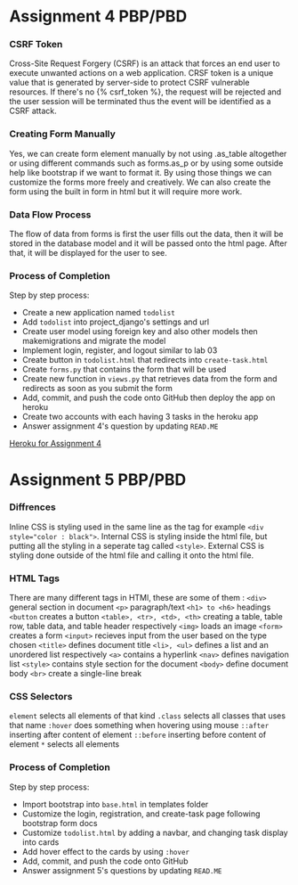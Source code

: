 # Assignment 4 PBP/PBD

### CSRF Token
Cross-Site Request Forgery (CSRF) is an attack that forces an end user to execute unwanted actions on a web application. CRSF token is a unique value that is generated by server-side to protect CSRF vulnerable resources. If there's no {% csrf_token %}, the request will be rejected and the user session will be terminated thus the event will be identified as a CSRF attack.

### Creating Form Manually
Yes, we can create form element manually by not using .as_table altogether or using different commands such as forms.as_p or by using some outside help like bootstrap if we want to format it. By using those things we can customize the forms more freely and creatively. We can also create the form using the built in form in html but it will require more work.

### Data Flow Process
The flow of data from forms is first the user fills out the data, then it will be stored in the database model and it will be passed onto the html page. After that, it will be displayed for the user to see.

### Process of Completion
Step by step process:
- Create a new application named `todolist`
- Add `todolist` into project_django's settings and url
- Create user model using foreign key and also other models then makemigrations and migrate the model
- Implement login, register, and logout similar to lab 03
- Create button in `todolist.html` that redirects into `create-task.html`
- Create `forms.py` that contains the form that will be used
- Create new function in `views.py` that retrieves data from the form and redirects as soon as you submit the form
- Add, commit, and push the code onto GitHub then deploy the app on heroku
- Create two accounts with each having 3 tasks in the heroku app
- Answer assignment 4's question by updating `READ.ME`

[Heroku for Assignment 4](https://pbp2022-katalog.herokuapp.com/todolist)

# Assignment 5 PBP/PBD

### Diffrences
Inline CSS is styling used in the same line as the tag for example `<div style="color : black">`.
Internal CSS is styling inside the html file, but putting all the styling in a seperate tag called `<style>`. 
External CSS is styling done outside of the html file and calling it onto the html file.

### HTML Tags
There are many different tags in HTMl, these are some of them :
`<div>` general section in document
`<p>` paragraph/text
`<h1> to <h6>` headings
`<button` creates a button
`<table>, <tr>, <td>, <th>` creating a table, table row, table data, and table header respectively
`<img>` loads an image
`<form>` creates a form
`<input>` recieves input from the user based on the type chosen
`<title>` defines document title
`<li>, <ul>` defines a list and an unordered list respectively
`<a>` contains a hyperlink
`<nav>` defines navigation list
`<style>` contains style section for the document
`<body>` define document body
`<br>` create a single-line break

### CSS Selectors
`element` selects all elements of that kind
`.class` selects all classes that uses that name
`:hover` does something when hovering using mouse
`::after` inserting after content of element
`::before` inserting before content of element
`*` selects all elements

### Process of Completion
Step by step process:
- Import bootstrap into `base.html` in templates folder
- Customize the login, registration, and create-task page following bootstrap form docs 
- Customize `todolist.html` by adding a navbar, and changing task display into cards
- Add hover effect to the cards by using `:hover`
- Add, commit, and push the code onto GitHub
- Answer assignment 5's questions by updating `READ.ME`
